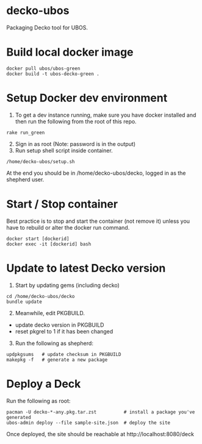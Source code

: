 # decko-ubos
Packaging Decko tool for UBOS.

# Build local docker image

``` 
docker pull ubos/ubos-green
docker build -t ubos-decko-green .
```

# Setup Docker dev environment

1. To get a dev instance running, make sure you have docker installed and then run the following from the root of this repo.

```
rake run_green
```
    

2. Sign in as root (Note: password is in the output)
3. Run setup shell script inside container.

```   
/home/decko-ubos/setup.sh
```

At the end you should be in /home/decko-ubos/decko, logged in as the shepherd user.

# Start / Stop container

Best practice is to stop and start the container (not remove it) unless you have to rebuild or alter the docker run command.

``` 
docker start [dockerid]
docker exec -it [dockerid] bash
```

# Update to latest Decko version

1. Start by updating gems (including decko)

```
cd /home/decko-ubos/decko
bundle update
```

2. Meanwhile, edit PKGBUILD.

- update decko version in PKGBUILD
- reset pkgrel to 1 if it has been changed
    
3. Run the following as shepherd:

```
updpkgsums   # update checksum in PKGBUILD
makepkg -f   # generate a new package
```

# Deploy a Deck

Run the following as root:

```
pacman -U decko-*-any.pkg.tar.zst          # install a package you've generated
ubos-admin deploy --file sample-site.json  # deploy the site
```

Once deployed, the site should be reachable at http://localhost:8080/deck
